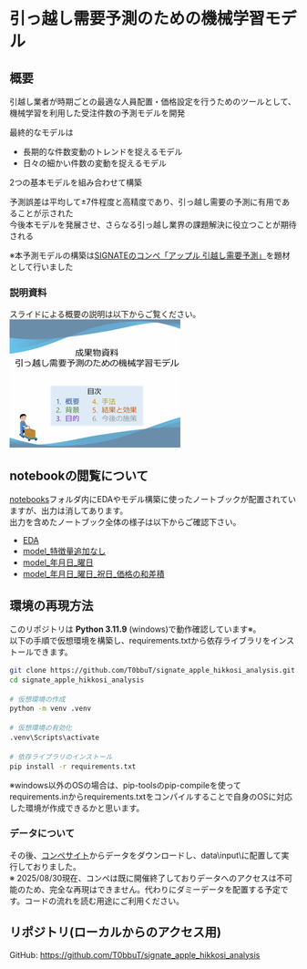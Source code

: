 # 引っ越し需要予測のための機械学習モデル
## 概要
引越し業者が時期ごとの最適な人員配置・価格設定を行うためのツールとして、機械学習を利用した受注件数の予測モデルを開発  

最終的なモデルは
- 長期的な件数変動のトレンドを捉えるモデル  
- 日々の細かい件数の変動を捉えるモデル  

2つの基本モデルを組み合わせて構築  

予測誤差は平均して±7件程度と高精度であり、引っ越し需要の予測に有用であることが示された  
今後本モデルを発展させ、さらなる引っ越し業界の課題解決に役立つことが期待される  

※本予測モデルの構築は[SIGNATEのコンペ「アップル 引越し需要予測」](https://user.competition.signate.jp/ja/competition/detail/?competition=ada98a13ab224468b1c7191d819d7646)を題材として行いました  

### 説明資料
スライドによる概要の説明は以下からご覧ください。  
[![スライドのサムネイル](docs/slides_thmb.png)](https://t0bbut.github.io/signate_apple_hikkosi_analysis/成果物資料_引っ越し需要予測.pdf)

## notebookの閲覧について
[notebooks](notebooks)フォルダ内にEDAやモデル構築に使ったノートブックが配置されていますが、出力は消してあります。  
出力を含めたノートブック全体の様子は以下からご確認下さい。  
- [EDA](https://t0bbut.github.io/signate_apple_hikkosi_analysis/EDA.html)
- [model_特徴量追加なし](https://t0bbut.github.io/signate_apple_hikkosi_analysis/model_特徴量追加なし.html)
- [model_年月日_曜日](https://t0bbut.github.io/signate_apple_hikkosi_analysis/model_年月日_曜日.html)
- [model_年月日_曜日_祝日_価格の和差積](https://t0bbut.github.io/signate_apple_hikkosi_analysis/model_年月日_曜日_祝日_価格の和差積.html)

## 環境の再現方法
このリポジトリは **Python 3.11.9** (windows)で動作確認しています※。  
以下の手順で仮想環境を構築し、requirements.txtから依存ライブラリをインストールできます。  

```bash
git clone https://github.com/T0bbuT/signate_apple_hikkosi_analysis.git
cd signate_apple_hikkosi_analysis

# 仮想環境の作成
python -m venv .venv

# 仮想環境の有効化
.venv\Scripts\activate

# 依存ライブラリのインストール
pip install -r requirements.txt
```
  
※windows以外のOSの場合は、pip-toolsのpip-compileを使ってrequirements.inからrequirements.txtをコンパイルすることで自身のOSに対応した環境が作成できるかと思います。  

### データについて
その後、[コンペサイト](https://user.competition.signate.jp/ja/competition/detail/?competition=ada98a13ab224468b1c7191d819d7646)からデータをダウンロードし、data\input\に配置して実行しておりました。  
※ 2025/08/30現在、コンペは既に開催終了しておりデータへのアクセスは不可能のため、完全な再現はできません。代わりにダミーデータを配置する予定です。コードの流れを読む用途にご利用ください。

## リポジトリ(ローカルからのアクセス用)
GitHub: https://github.com/T0bbuT/signate_apple_hikkosi_analysis